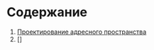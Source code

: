 # Содержание
1. [Проектирование адресного пространства](https://github.com/Vorobey1/otus-dc-network-design/blob/main/lab1/README.md)
2. []
